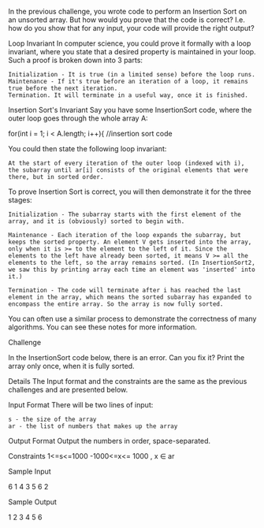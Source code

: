 In the previous challenge, you wrote code to perform an Insertion Sort on an unsorted array. But how would you prove that the code is correct? I.e. how do you show that for any input, your code will provide the right output?

Loop Invariant
In computer science, you could prove it formally with a loop invariant, where you state that a desired property is maintained in your loop. Such a proof is broken down into 3 parts:

    Initialization - It is true (in a limited sense) before the loop runs.
    Maintenance - If it's true before an iteration of a loop, it remains true before the next iteration.
    Termination. It will terminate in a useful way, once it is finished.

Insertion Sort's Invariant
Say you have some InsertionSort code, where the outer loop goes through the whole array A:

for(int i = 1; i < A.length; i++){
//insertion sort code

You could then state the following loop invariant:

    At the start of every iteration of the outer loop (indexed with i), the subarray until ar[i] consists of the original elements that were there, but in sorted order.

To prove Insertion Sort is correct, you will then demonstrate it for the three stages:

    Initialization - The subarray starts with the first element of the array, and it is (obviously) sorted to begin with.

    Maintenance - Each iteration of the loop expands the subarray, but keeps the sorted property. An element V gets inserted into the array, only when it is >= to the element to the left of it. Since the elements to the left have already been sorted, it means V >= all the elements to the left, so the array remains sorted. (In InsertionSort2, we saw this by printing array each time an element was 'inserted' into it.)

    Termination - The code will terminate after i has reached the last element in the array, which means the sorted subarray has expanded to encompass the entire array. So the array is now fully sorted.
You can often use a similar process to demonstrate the correctness of many algorithms. You can see these notes for more information.

Challenge

In the InsertionSort code below, there is an error. Can you fix it? Print the array only once, when it is fully sorted.

Details
The Input format and the constraints are the same as the previous challenges and are presented below.

Input Format
There will be two lines of input:

    s - the size of the array
    ar - the list of numbers that makes up the array

Output Format
Output the numbers in order, space-separated.

Constraints
1<=s<=1000
-1000<=x<= 1000 , x ∈ ar

Sample Input

6
1 4 3 5 6 2

Sample Output

1 2 3 4 5 6
